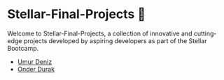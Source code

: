 # Stellar-Final-Projects 🌌

Welcome to Stellar-Final-Projects, a collection of innovative and cutting-edge projects developed by aspiring developers as part of the Stellar Bootcamp. 

- [Umur Deniz](https://www.google.com)
- [Onder Durak](https://www.google.com)

